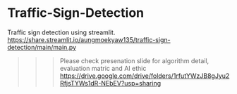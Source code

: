 # Traffic-Sign-Detection
Traffic sign detection using streamlit.
https://share.streamlit.io/aungmoekyaw135/traffic-sign-detection/main/main.py

>>>Please check presenation slide for algorithm detail, evaluation matric and  AI ethic  
https://drive.google.com/drive/folders/1rfutYWzJB8gJyu2RfjsTYWs1dR-NEbEV?usp=sharing
